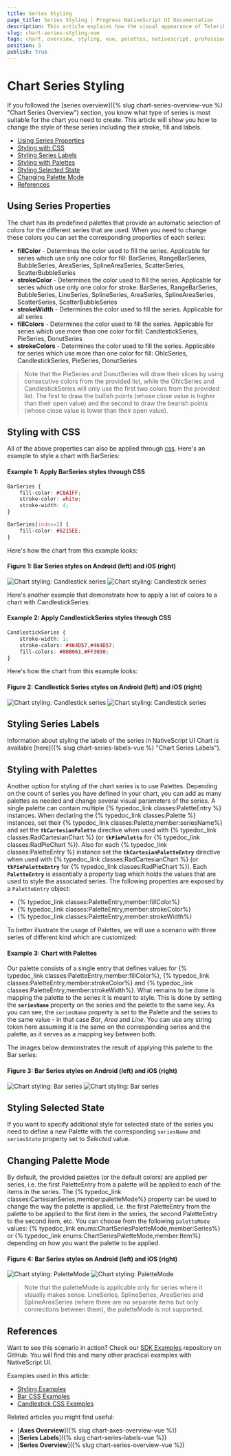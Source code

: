 ```yaml
---
title: Series Styling
page_title: Series Styling | Progress NativeScript UI Documentation
description: This article explains how the visual appearance of Telerik Chart's series for NativeScript can be customized.
slug: chart-series-styling-vue
tags: chart, overview, styling, vue, palettes, nativescript, professional, ui
position: 5
publish: true
---
```


# Chart Series Styling

If you followed the [series overview]({% slug chart-series-overview-vue %} "Chart Series Overview") section, you know what type of series is most suitable for the chart you need to create. This article will show you how to change the style of these series including their stroke, fill and labels. 

* [Using Series Properties](#using-series-properties)
* [Styling with CSS](#styling-with-css)
* [Styling Series Labels](#styling-series-labels)
* [Styling with Palettes](#styling-with-palettes)
* [Styling Selected State](#styling-selected-state)
* [Changing Palette Mode](#chaning-palette-mode)
* [References](#references)

## Using Series Properties

The chart has its predefined palettes that provide an automatic selection of colors for the different series that are used. When you need to change these colors you can set the corresponding properties of each series:

- **fillColor** - Determines the color used to fill the series. Applicable for series which use only one color for fill: BarSeries, RangeBarSeries, BubbleSeries, AreaSeries, SplineAreaSeries, ScatterSeries, ScatterBubbleSeries
- **strokeColor** - Determines the color used to fill the series. Applicable for series which use only one color for stroke:  BarSeries, RangeBarSeries, BubbleSeries, LineSeries, SplineSeries, AreaSeries, SplineAreaSeries, ScatterSeries, ScatterBubbleSeries
- **strokeWidth** - Determines the color used to fill the series. Applicable for all series
- **fillColors** - Determines the color used to fill the series. Applicable for series which use more than one color for fill: CandlestickSeries, PieSeries, DonutSeries
- **strokeColors** - Determines the color used to fill the series. Applicable for series which use more than one color for fill: OhlcSeries, CandlestickSeries, PieSeries, DonutSeries

> Note that the PieSeries and DonutSeries will draw their slices by using consecutive colors from the provided list, while the OhlcSeries and CandlestickSeries will only use the first two colors from the provided list. The first to draw the bullish points (whose close value is higher than their open value) and the second to draw the bearish points (whose close value is lower than their open value).

## Styling with CSS

All of the above properties can also be applied through [css](https://docs.nativescript.org/ui/styling). Here's an example to style a chart with BarSeries:

#### Example 1: Apply BarSeries styles through CSS

```CSS
BarSeries {
    fill-color: #C8A1FF;
    stroke-color: white;
    stroke-width: 4;
}

BarSeries[index=1] {
    fill-color: #6215EE;
}
```

Here's how the chart from this example looks:

#### Figure 1: Bar Series styles on Android (left) and iOS (right)

![Chart styling: Candlestick series](../../../../ui/img/ns_ui/chart-css-bar-01-android.png "Android") ![Chart styling: Candlestick series](../../../../ui/img/ns_ui/chart-css-bar-01-ios.png "iOS")

Here's another example that demonstrate how to apply a list of colors to a chart with CandlestickSeries:

#### Example 2: Apply CandlestickSeries styles through CSS

```CSS
CandlestickSeries {
    stroke-width: 1;
    stroke-colors: #464D57,#464D57;
    fill-colors: #00B061,#FF3030;
}
```

Here's how the chart from this example looks:

#### Figure 2: Candlestick Series styles on Android (left) and iOS (right)

![Chart styling: Candlestick series](../../../../ui/img/ns_ui/chart-css-candlestick-01-android.png "Android") ![Chart styling: Candlestick series](../../../../ui/img/ns_ui/chart-css-candlestick-01-ios.png "iOS")

## Styling Series Labels

Information about styling the labels of the series in NativeScript UI Chart is available [here]({% slug chart-series-labels-vue %} "Chart Series Labels").

## Styling with Palettes

Another option for styling of the chart series is to use Palettes. Depending on the count of series you have defined in your chart, you can add as many palettes as needed and change several visual parameters of the series. A single palette can contain multiple {% typedoc_link classes:PaletteEntry %} instances. When declaring the {% typedoc_link classes:Palette %} instances, set their {% typedoc_link classes:Palette,member:seriesName%} and set the **`tkCartesianPalette`** directive when used with {% typedoc_link classes:RadCartesianChart %} (or **`tkPiePalette`** for {% typedoc_link classes:RadPieChart %}). Also for each {% typedoc_link classes:PaletteEntry %} instance set the **`tkCartesianPaletteEntry`** directive when used with {% typedoc_link classes:RadCartesianChart %} (or **`tkPiePaletteEntry`** for {% typedoc_link classes:RadPieChart %}). Each **`PaletteEntry`** is essentially a property bag which holds the values that are used to style the associated series. The following properties are exposed by a `PaletteEntry` object:

- {% typedoc_link classes:PaletteEntry,member:fillColor%}
- {% typedoc_link classes:PaletteEntry,member:strokeColor%}
- {% typedoc_link classes:PaletteEntry,member:strokeWidth%}

To better illustrate the usage of Palettes, we will use a scenario with three series of different kind which are customized:

#### Example 3: Chart with Palettes

<snippet id='chart-styling-vue'/>

Our palette consists of a single entry that defines values for {% typedoc_link classes:PaletteEntry,member:fillColor%}, {% typedoc_link classes:PaletteEntry,member:strokeColor%} and {% typedoc_link classes:PaletteEntry,member:strokeWidth%}. What remains to be done is mapping the palette to the series it is meant to style. This is done by setting the **`seriesName`** property on the series and the palette to the same key. As you can see, the `seriesName` property is set to the Palette and the series to the same value - in that case *Bar*, *Area* and *Line*. You can use any string token here assuming it is the same on the corresponding series and the palette, as it serves as a mapping key between both.

The images below demonstrates the result of applying this palette to the Bar series:

#### Figure 3: Bar Series styles on Android (left) and iOS (right)

![Chart styling: Bar series](../../../../ui/img/ns_ui/series_styling_android.png "Android") ![Chart styling: Bar series](../../../../ui/img/ns_ui/series_styling_ios.png "iOS")

## Styling Selected State

If you want to specify additional style for selected state of the series you need to define a new Palette with the corresponding `seriesName` and `seriesState` property set to *Selected* value.

## Changing Palette Mode

By default, the provided palettes (or the default colors) are applied per series, i.e. the first PaletteEntry from a palette will be applied to each of the items in the series. The {% typedoc_link classes:CartesianSeries,member:paletteMode%} property can be used to change the way the palette is applied, i.e. the first PaletteEntry from the palette to be applied to the first item in the series, the second PaletteEntry to the second item, etc. You can choose from the following `paletteMode` values: {% typedoc_link enums:ChartSeriesPaletteMode,member:Series%} or {% typedoc_link enums:ChartSeriesPaletteMode,member:Item%} depending on how you want the palette to be applied.

#### Figure 4: Bar Series styles on Android (left) and iOS (right)

![Chart styling: PaletteMode](../../../../ui/img/ns_ui/series_styling_bar_android.png "Android") ![Chart styling: PaletteMode](../../../../ui/img/ns_ui/series_styling_bar_ios.png "iOS")

> Note that the paletteMode is applicable only for series where it visually makes sense. LineSeries, SplineSeries, AreaSeries and SplineAreaSeries (where there are no separate items but only connections between them), the paletteMode is not supported.

## References

Want to see this scenario in action?
Check our [SDK Examples](https://github.com/NativeScript/nativescript-ui-samples-vue) repository on GitHub. You will find this and many other practical examples with NativeScript UI.

Examples used in this article:

* [Styling Examples](https://github.com/NativeScript/nativescript-ui-samples-vue/tree/master/chart/app/examples/styling)
* [Bar CSS Examples](https://github.com/NativeScript/nativescript-ui-samples-vue/tree/master/chart/app/examples/css)
* [Candlestick CSS Examples](https://github.com/NativeScript/nativescript-ui-samples-vue/tree/master/chart/app/examples/css)

Related articles you might find useful:

* [**Axes Overview**]({% slug chart-axes-overview-vue %})
* [**Series Labels**]({% slug chart-series-labels-vue %})
* [**Series Overview**]({% slug chart-series-overview-vue %})









